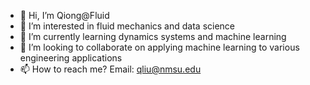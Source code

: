 - 👋 Hi, I’m Qiong@Fluid
- 👀 I’m interested in fluid mechanics and data science
- 🌱 I’m currently learning dynamics systems and machine learning
- 💞️ I’m looking to collaborate on applying machine learning to various engineering applications
- 📫 How to reach me? Email: qliu@nmsu.edu

<!---
QiongFluid/QiongFluid is a ✨ special ✨ repository because its `README.md` (this file) appears on your GitHub profile.
You can click the Preview link to take a look at your changes.
--->
